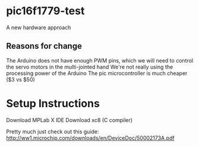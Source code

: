 # pic16f1779-test
A new hardware approach 
## Reasons for change
The Arduino does not have enough PWM pins, which we will need to control the servo motors in the multi-jointed hand
We're not really using the processing power of the Arduino
The pic microcontroller is much cheaper ($3 vs $50)


# Setup Instructions
Download MPLab X IDE
Download xc8 (C compiler) 

Pretty much just check out this guide:
http://ww1.microchip.com/downloads/en/DeviceDoc/50002173A.pdf
